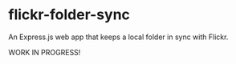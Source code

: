# flickr-folder-sync
An Express.js web app that keeps a local folder in sync with Flickr.

WORK IN PROGRESS!
